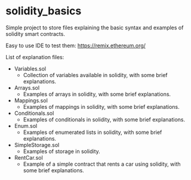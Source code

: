 # solidity_basics

Simple project to store files explaining the basic syntax and examples of solidity smart contracts.

Easy to use IDE to test them: https://remix.ethereum.org/

List of explanation files:
* Variables.sol
  * Collection of variables available in solidity, with some brief explanations.
* Arrays.sol
  * Examples of arrays in solidity, with some brief explanations.
* Mappings.sol
  * Examples of mappings in solidity, with some brief explanations.
* Conditionals.sol
   * Examples of conditionals in solidity, with some brief explanations.
* Enum.sol
   * Examples of enumerated lists in solidity, with some brief explanations.
* SimpleStorage.sol
   * Examples of storage in solidity.
* RentCar.sol
    * Example of a simple contract that rents a car using solidity, with some brief explanations.
